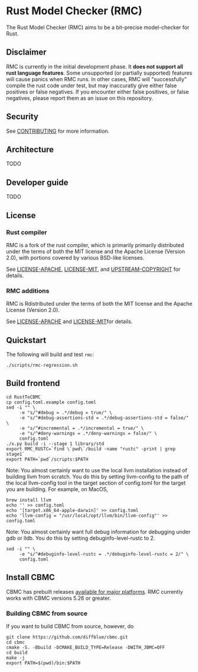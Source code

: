 # Rust Model Checker (RMC)
The Rust Model Checker (RMC) aims to be a bit-precise model-checker for Rust.

## Disclaimer
RMC is currently in the initial development phase.
It **does not support all rust language features**.
Some unsupported (or partially supported) features will cause panics when RMC runs.
In other cases, RMC will "successfully" compile the rust code under test, but may inaccuratly give either false positives or false negatives.
If you encounter either false positives, or false negatives, please report them as an issue on this repository.


## Security
See [CONTRIBUTING](CONTRIBUTING.md#security-issue-notifications) for more information.

## Architecture
TODO

## Developer guide
TODO

## License
### Rust compiler
RMC is a fork of the rust compiler, which is primarily primarily distributed under the terms of both the MIT license and the Apache License (Version 2.0), with portions covered by various BSD-like licenses.

See [LICENSE-APACHE](LICENSE-APACHE), [LICENSE-MIT](LICENSE-MIT), and
[UPSTREAM-COPYRIGHT](UPSTREAM-COPYRIGHT) for details.

### RMC additions
RMC is Rdistributed under the terms of both the MIT license and the Apache License (Version 2.0).

See [LICENSE-APACHE](LICENSE-APACHE) and [LICENSE-MIT](LICENSE-MIT)for details.

## Quickstart

The following will build and test `rmc`:

```
./scripts/rmc-regression.sh
```

## Build frontend

```
cd RustToCBMC
cp config.toml.example config.toml
sed -i "" \
     -e "s/^#debug = .*/debug = true/" \
     -e "s/^#debug-assertions-std = .*/debug-assertions-std = false/" \
     -e "s/^#incremental = .*/incremental = true/" \
     -e "s/^#deny-warnings = .*/deny-warnings = false/" \
     config.toml
./x.py build -i --stage 1 library/std
export RMC_RUSTC=`find \`pwd\`/build -name "rustc" -print | grep stage1`
export PATH=`pwd`/scripts:$PATH
```

Note: You almost certainly want to use the local llvm installation instead
of building llvm from scratch. You do this by setting llvm-config to the
path of the local llvm-config tool in the target section of config.toml
for the target you are building. For example, on MacOS,
```
brew install llvm
echo '' >> config.toml
echo '[target.x86_64-apple-darwin]' >> config.toml
echo 'llvm-config = "/usr/local/opt/llvm/bin/llvm-config"' >> config.toml
```

Note: You almost certainly want full debug information for debugging
under gdb or lldb.  You do this by setting debuginfo-level-rustc to 2.
```
sed -i "" \
     -e "s/^#debuginfo-level-rustc = .*/debuginfo-level-rustc = 2/" \
     config.toml
```

## Install CBMC

CBMC has prebuilt releases [available for major platforms](https://github.com/diffblue/cbmc/releases).
RMC currently works with CBMC versions 5.26 or greater.

### Building CBMC from source

If you want to build CBMC from source, however, do
```
git clone https://github.com/diffblue/cbmc.git
cd cbmc
cmake -S. -Bbuild -DCMAKE_BUILD_TYPE=Release -DWITH_JBMC=OFF
cd build
make -j
export PATH=$(pwd)/bin:$PATH
```
